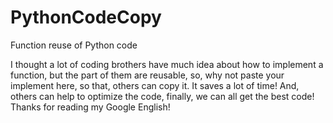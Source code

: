 # PythonCodeCopy
Function reuse of Python code

I thought a lot of coding brothers have much idea about how to implement a function, but the part of them are reusable, so, why not paste your implement here, so that, others can copy it.
It saves a lot of time!
And, others can help to optimize the code, finally, we can all get the best code!
Thanks for reading my Google English!
